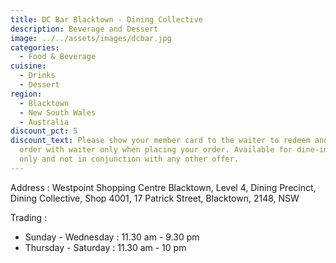 ```yaml
---
title: DC Bar Blacktown - Dining Collective
description: Beverage and Dessert
image: ../../assets/images/dcbar.jpg
categories:
  - Food & Beverage
cuisine:
  - Drinks
  - Dessert
region:
  - Blacktown
  - New South Wales
  - Australia
discount_pct: 5
discount_text: Please show your member card to the waiter to redeem and must
  order with waiter only when placing your order. Available for dine-in service
  only and not in conjunction with any other offer.
---
```

Address : Westpoint Shopping Centre Blacktown, Level 4, Dining Precinct, Dining Collective, Shop 4001, 17 Patrick Street, Blacktown, 2148, NSW

Trading :

* Sunday - Wednesday : 11.30 am - 9.30 pm
* Thursday - Saturday : 11.30 am - 10 pm
